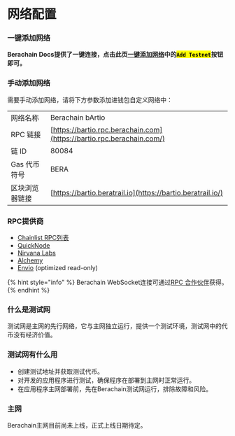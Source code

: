 # 网络配置

### 一键添加网络

**Berachain Docs提供了一键连接，点击此页**[**一键添加网络**](https://docs.berachain.com/developers/network-configurations#add-the-network-in-one-click)**中的**<mark style="background-color:yellow;">**`Add Testnet`**</mark>**按钮即可。**

### 手动添加网络 <a href="#add-the-network-manually" id="add-the-network-manually"></a>

需要手动添加网络，请将下方参数添加进钱包自定义网络中：

|          |                                                                       |
| -------- | --------------------------------------------------------------------- |
| 网络名称     | Berachain bArtio                                                      |
| RPC 链接   | [https://bartio.rpc.berachain.com](https://bartio.rpc.berachain.com/) |
| 链 ID     | 80084                                                                 |
| Gas 代币符号 | BERA                                                                  |
| 区块浏览器链接  | [https://bartio.beratrail.io](https://bartio.beratrail.io/)           |

### RPC提供商 <a href="#rpc-providers" id="rpc-providers"></a>

* [Chainlist RPC列表](https://chainlist.org/chain/80084)
* [QuickNode](https://quicknode.notion.site/QuickNode-Benefits-for-Berachain-Developers-175d54ec5d644f598fde797633add2c1)
* [Nirvana Labs](https://nirvanalabs.io/nodes/berachain)
* [Alchemy](https://www.alchemy.com/)
* [Envio](https://docs.envio.dev/docs/HyperSync/hyperrpc-supported-networks) (optimized read-only)

{% hint style="info" %}
Berachain WebSocket连接可通过[RPC 合作伙伴](https://docs.berachain.com/developers/developer-tools#rpc-providers)获得。
{% endhint %}

### 什么是测试网 <a href="#what-is-a-testnet" id="what-is-a-testnet"></a>

测试网是主网的先行网络，它与主网独立运行，提供一个测试环境，测试网中的代币没有经济价值。

### 测试网有什么用 <a href="#what-is-a-testnet-used-for" id="what-is-a-testnet-used-for"></a>

* 创建测试地址并获取测试代币。
* 对开发的应用程序进行测试，确保程序在部署到主网时正常运行。
* 在应用程序主网部署前，先在Berachain测试网运行，排除故障和风险。

### 主网

Berachain主网目前尚未上线，正式上线日期待定。
